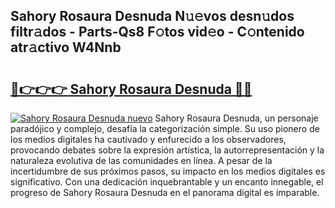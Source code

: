 ## Sahory Rosaura Desnuda N𝚞𝚎vos desn𝚞dos filtr𝚊dos - Parts-Qs8 F𝚘tos vid𝚎o - C𝚘ntenido atr𝚊ctivo W4Nnb

# <h2><a href="http://mb1y8r.tromn.icu/?c=Sahory+Rosaura+Desnuda">🔗👉👉👉 Sahory Rosaura Desnuda 🔗🔗</a></h2>

[![Sahory Rosaura Desnuda nuevo](https://i.imgur.com/pEAQMta.gif)](http://mb1y8r.tromn.icu/?c=Sahory+Rosaura+Desnuda)
Sahory Rosaura Desnuda, un personaje paradójico y complejo, desafía la categorización simple. Su uso pionero de los medios digitales ha cautivado y enfurecido a los observadores, provocando debates sobre la expresión artística, la autorrepresentación y la naturaleza evolutiva de las comunidades en línea. A pesar de la incertidumbre de sus próximos pasos, su impacto en los medios digitales es significativo. Con una dedicación inquebrantable y un encanto innegable, el progreso de Sahory Rosaura Desnuda en el panorama digital es imparable.
